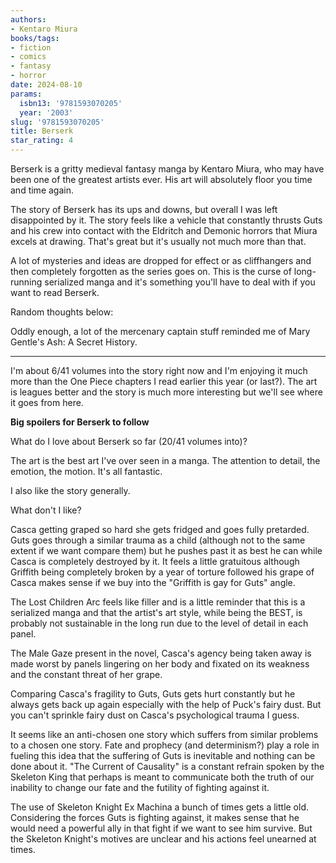 ```yaml
---
authors:
- Kentaro Miura
books/tags:
- fiction
- comics
- fantasy
- horror
date: 2024-08-10
params:
  isbn13: '9781593070205'
  year: '2003'
slug: '9781593070205'
title: Berserk
star_rating: 4
---
```


Berserk is a gritty medieval fantasy manga by Kentaro Miura, who may have been one of the greatest artists ever. His art will absolutely floor you time and time again.

The story of Berserk has its ups and downs, but overall I was left disappointed by it. The story feels like a vehicle that constantly thrusts Guts and his crew into contact with the Eldritch and Demonic horrors that Miura excels at drawing. That's great but it's usually not much more than that.

A lot of mysteries and ideas are dropped for effect or as cliffhangers and then completely forgotten as the series goes on. This is the curse of long-running serialized manga and it's something you'll have to deal with if you want to read Berserk.

<!--more-->

Random thoughts below:

Oddly enough, a lot of the mercenary captain stuff reminded me of Mary Gentle's Ash: A Secret History.  

--- 

I'm about 6/41 volumes into the story right now and I'm enjoying it much more than the One Piece chapters I read earlier this year (or last?). The art is leagues better and the story is much more interesting but we'll see where it goes from here.

**Big spoilers for Berserk to follow**


What do I love about Berserk so far (20/41 volumes into)?

The art is the best art I've over seen in a manga. The attention to detail, the emotion, the motion. It's all fantastic.

I also like the story generally.

What don't I like?

Casca getting graped so hard she gets fridged and goes fully pretarded. Guts goes through a similar trauma as a child (although not to the same extent if we want compare them) but he pushes past it as best he can while Casca is completely destroyed by it. It feels a little gratuitous although Griffith being completely broken by a year of torture followed his grape of Casca makes sense if we buy into the "Griffith is gay for Guts" angle.

The Lost Children Arc feels like filler and is a little reminder that this is a serialized manga and that the artist's art style, while being the BEST, is probably not sustainable in the long run due to the level of detail in each panel.


The Male Gaze present in the novel, Casca's agency being taken away is made worst by panels lingering on her body and fixated on its weakness and the constant threat of her grape.

Comparing Casca's fragility to Guts, Guts gets hurt constantly but he always gets back up again especially with the help of Puck's fairy dust. But you can't sprinkle fairy dust on Casca's psychological trauma I guess.

It seems like an anti-chosen one story which suffers from similar problems to a chosen one story. Fate and prophecy (and determinism?) play a role in fueling this idea that the suffering of Guts is inevitable and nothing can be done about it. "The Current of Causality" is a constant refrain spoken by the Skeleton King that perhaps is meant to communicate both the truth of our inability to change our fate and the futility of fighting against it.

The use of Skeleton Knight Ex Machina a bunch of times gets a little old. Considering the forces Guts is fighting against, it makes sense that he would need a powerful ally in that fight if we want to see him survive. But the Skeleton Knight's motives are unclear and his actions feel unearned at times. 